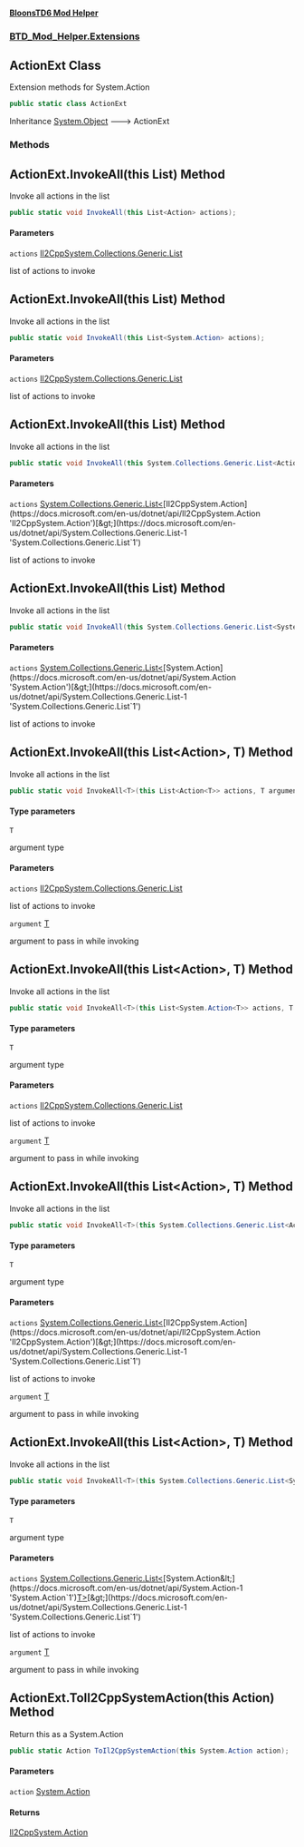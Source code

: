 #### [BloonsTD6 Mod Helper](README.md 'README')
### [BTD_Mod_Helper.Extensions](README.md#BTD_Mod_Helper.Extensions 'BTD_Mod_Helper.Extensions')

## ActionExt Class

Extension methods for System.Action

```csharp
public static class ActionExt
```

Inheritance [System.Object](https://docs.microsoft.com/en-us/dotnet/api/System.Object 'System.Object') &#129106; ActionExt
### Methods

<a name='BTD_Mod_Helper.Extensions.ActionExt.InvokeAll(thisList_Action_)'></a>

## ActionExt.InvokeAll(this List<Action>) Method

Invoke all actions in the list

```csharp
public static void InvokeAll(this List<Action> actions);
```
#### Parameters

<a name='BTD_Mod_Helper.Extensions.ActionExt.InvokeAll(thisList_Action_).actions'></a>

`actions` [Il2CppSystem.Collections.Generic.List](https://docs.microsoft.com/en-us/dotnet/api/Il2CppSystem.Collections.Generic.List 'Il2CppSystem.Collections.Generic.List')

list of actions to invoke

<a name='BTD_Mod_Helper.Extensions.ActionExt.InvokeAll(thisList_System.Action_)'></a>

## ActionExt.InvokeAll(this List<Action>) Method

Invoke all actions in the list

```csharp
public static void InvokeAll(this List<System.Action> actions);
```
#### Parameters

<a name='BTD_Mod_Helper.Extensions.ActionExt.InvokeAll(thisList_System.Action_).actions'></a>

`actions` [Il2CppSystem.Collections.Generic.List](https://docs.microsoft.com/en-us/dotnet/api/Il2CppSystem.Collections.Generic.List 'Il2CppSystem.Collections.Generic.List')

list of actions to invoke

<a name='BTD_Mod_Helper.Extensions.ActionExt.InvokeAll(thisSystem.Collections.Generic.List_Action_)'></a>

## ActionExt.InvokeAll(this List<Action>) Method

Invoke all actions in the list

```csharp
public static void InvokeAll(this System.Collections.Generic.List<Action> actions);
```
#### Parameters

<a name='BTD_Mod_Helper.Extensions.ActionExt.InvokeAll(thisSystem.Collections.Generic.List_Action_).actions'></a>

`actions` [System.Collections.Generic.List&lt;](https://docs.microsoft.com/en-us/dotnet/api/System.Collections.Generic.List-1 'System.Collections.Generic.List`1')[Il2CppSystem.Action](https://docs.microsoft.com/en-us/dotnet/api/Il2CppSystem.Action 'Il2CppSystem.Action')[&gt;](https://docs.microsoft.com/en-us/dotnet/api/System.Collections.Generic.List-1 'System.Collections.Generic.List`1')

list of actions to invoke

<a name='BTD_Mod_Helper.Extensions.ActionExt.InvokeAll(thisSystem.Collections.Generic.List_System.Action_)'></a>

## ActionExt.InvokeAll(this List<Action>) Method

Invoke all actions in the list

```csharp
public static void InvokeAll(this System.Collections.Generic.List<System.Action> actions);
```
#### Parameters

<a name='BTD_Mod_Helper.Extensions.ActionExt.InvokeAll(thisSystem.Collections.Generic.List_System.Action_).actions'></a>

`actions` [System.Collections.Generic.List&lt;](https://docs.microsoft.com/en-us/dotnet/api/System.Collections.Generic.List-1 'System.Collections.Generic.List`1')[System.Action](https://docs.microsoft.com/en-us/dotnet/api/System.Action 'System.Action')[&gt;](https://docs.microsoft.com/en-us/dotnet/api/System.Collections.Generic.List-1 'System.Collections.Generic.List`1')

list of actions to invoke

<a name='BTD_Mod_Helper.Extensions.ActionExt.InvokeAll_T_(thisList_Action_T__,T)'></a>

## ActionExt.InvokeAll<T>(this List<Action<T>>, T) Method

Invoke all actions in the list

```csharp
public static void InvokeAll<T>(this List<Action<T>> actions, T argument);
```
#### Type parameters

<a name='BTD_Mod_Helper.Extensions.ActionExt.InvokeAll_T_(thisList_Action_T__,T).T'></a>

`T`

argument type
#### Parameters

<a name='BTD_Mod_Helper.Extensions.ActionExt.InvokeAll_T_(thisList_Action_T__,T).actions'></a>

`actions` [Il2CppSystem.Collections.Generic.List](https://docs.microsoft.com/en-us/dotnet/api/Il2CppSystem.Collections.Generic.List 'Il2CppSystem.Collections.Generic.List')

list of actions to invoke

<a name='BTD_Mod_Helper.Extensions.ActionExt.InvokeAll_T_(thisList_Action_T__,T).argument'></a>

`argument` [T](BTD_Mod_Helper.Extensions.ActionExt.md#BTD_Mod_Helper.Extensions.ActionExt.InvokeAll_T_(thisList_Action_T__,T).T 'BTD_Mod_Helper.Extensions.ActionExt.InvokeAll<T>(this List<Action<T>>, T).T')

argument to pass in while invoking

<a name='BTD_Mod_Helper.Extensions.ActionExt.InvokeAll_T_(thisList_System.Action_T__,T)'></a>

## ActionExt.InvokeAll<T>(this List<Action<T>>, T) Method

Invoke all actions in the list

```csharp
public static void InvokeAll<T>(this List<System.Action<T>> actions, T argument);
```
#### Type parameters

<a name='BTD_Mod_Helper.Extensions.ActionExt.InvokeAll_T_(thisList_System.Action_T__,T).T'></a>

`T`

argument type
#### Parameters

<a name='BTD_Mod_Helper.Extensions.ActionExt.InvokeAll_T_(thisList_System.Action_T__,T).actions'></a>

`actions` [Il2CppSystem.Collections.Generic.List](https://docs.microsoft.com/en-us/dotnet/api/Il2CppSystem.Collections.Generic.List 'Il2CppSystem.Collections.Generic.List')

list of actions to invoke

<a name='BTD_Mod_Helper.Extensions.ActionExt.InvokeAll_T_(thisList_System.Action_T__,T).argument'></a>

`argument` [T](BTD_Mod_Helper.Extensions.ActionExt.md#BTD_Mod_Helper.Extensions.ActionExt.InvokeAll_T_(thisList_System.Action_T__,T).T 'BTD_Mod_Helper.Extensions.ActionExt.InvokeAll<T>(this List<System.Action<T>>, T).T')

argument to pass in while invoking

<a name='BTD_Mod_Helper.Extensions.ActionExt.InvokeAll_T_(thisSystem.Collections.Generic.List_Action_T__,T)'></a>

## ActionExt.InvokeAll<T>(this List<Action<T>>, T) Method

Invoke all actions in the list

```csharp
public static void InvokeAll<T>(this System.Collections.Generic.List<Action<T>> actions, T argument);
```
#### Type parameters

<a name='BTD_Mod_Helper.Extensions.ActionExt.InvokeAll_T_(thisSystem.Collections.Generic.List_Action_T__,T).T'></a>

`T`

argument type
#### Parameters

<a name='BTD_Mod_Helper.Extensions.ActionExt.InvokeAll_T_(thisSystem.Collections.Generic.List_Action_T__,T).actions'></a>

`actions` [System.Collections.Generic.List&lt;](https://docs.microsoft.com/en-us/dotnet/api/System.Collections.Generic.List-1 'System.Collections.Generic.List`1')[Il2CppSystem.Action](https://docs.microsoft.com/en-us/dotnet/api/Il2CppSystem.Action 'Il2CppSystem.Action')[&gt;](https://docs.microsoft.com/en-us/dotnet/api/System.Collections.Generic.List-1 'System.Collections.Generic.List`1')

list of actions to invoke

<a name='BTD_Mod_Helper.Extensions.ActionExt.InvokeAll_T_(thisSystem.Collections.Generic.List_Action_T__,T).argument'></a>

`argument` [T](BTD_Mod_Helper.Extensions.ActionExt.md#BTD_Mod_Helper.Extensions.ActionExt.InvokeAll_T_(thisSystem.Collections.Generic.List_Action_T__,T).T 'BTD_Mod_Helper.Extensions.ActionExt.InvokeAll<T>(this System.Collections.Generic.List<Action<T>>, T).T')

argument to pass in while invoking

<a name='BTD_Mod_Helper.Extensions.ActionExt.InvokeAll_T_(thisSystem.Collections.Generic.List_System.Action_T__,T)'></a>

## ActionExt.InvokeAll<T>(this List<Action<T>>, T) Method

Invoke all actions in the list

```csharp
public static void InvokeAll<T>(this System.Collections.Generic.List<System.Action<T>> actions, T argument);
```
#### Type parameters

<a name='BTD_Mod_Helper.Extensions.ActionExt.InvokeAll_T_(thisSystem.Collections.Generic.List_System.Action_T__,T).T'></a>

`T`

argument type
#### Parameters

<a name='BTD_Mod_Helper.Extensions.ActionExt.InvokeAll_T_(thisSystem.Collections.Generic.List_System.Action_T__,T).actions'></a>

`actions` [System.Collections.Generic.List&lt;](https://docs.microsoft.com/en-us/dotnet/api/System.Collections.Generic.List-1 'System.Collections.Generic.List`1')[System.Action&lt;](https://docs.microsoft.com/en-us/dotnet/api/System.Action-1 'System.Action`1')[T](BTD_Mod_Helper.Extensions.ActionExt.md#BTD_Mod_Helper.Extensions.ActionExt.InvokeAll_T_(thisSystem.Collections.Generic.List_System.Action_T__,T).T 'BTD_Mod_Helper.Extensions.ActionExt.InvokeAll<T>(this System.Collections.Generic.List<System.Action<T>>, T).T')[&gt;](https://docs.microsoft.com/en-us/dotnet/api/System.Action-1 'System.Action`1')[&gt;](https://docs.microsoft.com/en-us/dotnet/api/System.Collections.Generic.List-1 'System.Collections.Generic.List`1')

list of actions to invoke

<a name='BTD_Mod_Helper.Extensions.ActionExt.InvokeAll_T_(thisSystem.Collections.Generic.List_System.Action_T__,T).argument'></a>

`argument` [T](BTD_Mod_Helper.Extensions.ActionExt.md#BTD_Mod_Helper.Extensions.ActionExt.InvokeAll_T_(thisSystem.Collections.Generic.List_System.Action_T__,T).T 'BTD_Mod_Helper.Extensions.ActionExt.InvokeAll<T>(this System.Collections.Generic.List<System.Action<T>>, T).T')

argument to pass in while invoking

<a name='BTD_Mod_Helper.Extensions.ActionExt.ToIl2CppSystemAction(thisSystem.Action)'></a>

## ActionExt.ToIl2CppSystemAction(this Action) Method

Return this as a System.Action

```csharp
public static Action ToIl2CppSystemAction(this System.Action action);
```
#### Parameters

<a name='BTD_Mod_Helper.Extensions.ActionExt.ToIl2CppSystemAction(thisSystem.Action).action'></a>

`action` [System.Action](https://docs.microsoft.com/en-us/dotnet/api/System.Action 'System.Action')

#### Returns
[Il2CppSystem.Action](https://docs.microsoft.com/en-us/dotnet/api/Il2CppSystem.Action 'Il2CppSystem.Action')